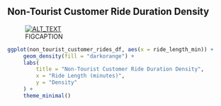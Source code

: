 ## Non-Tourist Customer Ride Duration Density

<figure class="float-right">
  <a href="../Non-Tourist_Customer_Ride_Duration_Density.png" target="_blank" title="Select image to open full sized chart">
  <img src="../thumbnail/Non-Tourist_Customer_Ride_Duration_Density.png" alt="ALT_TEXT">
  </a>
  <figcaption>
  FIGCAPTION
  </figcaption>
</figure>




```R
ggplot(non_tourist_customer_rides_df, aes(x = ride_length_min)) +
     geom_density(fill = "darkorange") +
     labs(
         title = "Non-Tourist Customer Ride Duration Density",
         x = "Ride Length (minutes)",
         y = "Density"
     ) +
     theme_minimal()
```
